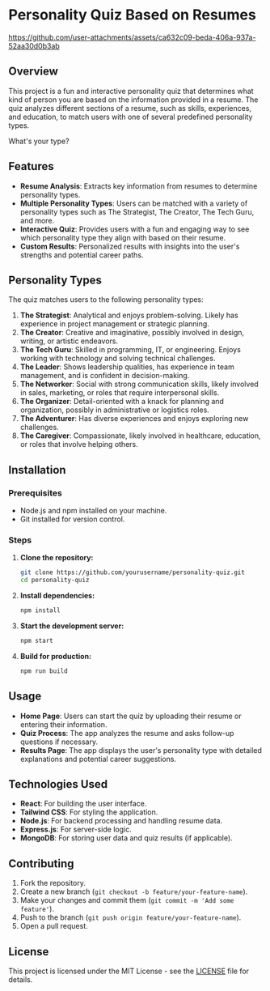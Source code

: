 
# Personality Quiz Based on Resumes

https://github.com/user-attachments/assets/ca632c09-beda-406a-937a-52aa30d0b3ab


## Overview
This project is a fun and interactive personality quiz that determines what kind of person you are based on the information provided in a resume. The quiz analyzes different sections of a resume, such as skills, experiences, and education, to match users with one of several predefined personality types.

What's your type?

## Features
- **Resume Analysis**: Extracts key information from resumes to determine personality types.
- **Multiple Personality Types**: Users can be matched with a variety of personality types such as The Strategist, The Creator, The Tech Guru, and more.
- **Interactive Quiz**: Provides users with a fun and engaging way to see which personality type they align with based on their resume.
- **Custom Results**: Personalized results with insights into the user's strengths and potential career paths.

## Personality Types
The quiz matches users to the following personality types:
1. **The Strategist**: Analytical and enjoys problem-solving. Likely has experience in project management or strategic planning.
2. **The Creator**: Creative and imaginative, possibly involved in design, writing, or artistic endeavors.
3. **The Tech Guru**: Skilled in programming, IT, or engineering. Enjoys working with technology and solving technical challenges.
4. **The Leader**: Shows leadership qualities, has experience in team management, and is confident in decision-making.
5. **The Networker**: Social with strong communication skills, likely involved in sales, marketing, or roles that require interpersonal skills.
6. **The Organizer**: Detail-oriented with a knack for planning and organization, possibly in administrative or logistics roles.
7. **The Adventurer**: Has diverse experiences and enjoys exploring new challenges.
8. **The Caregiver**: Compassionate, likely involved in healthcare, education, or roles that involve helping others.

## Installation

### Prerequisites
- Node.js and npm installed on your machine.
- Git installed for version control.

### Steps
1. **Clone the repository:**
   ```bash
   git clone https://github.com/yourusername/personality-quiz.git
   cd personality-quiz

2. **Install dependencies:**
   ```bash
   npm install
   ```

3. **Start the development server:**
   ```bash
   npm start
   ```

4. **Build for production:**
   ```bash
   npm run build
   ```

## Usage
- **Home Page**: Users can start the quiz by uploading their resume or entering their information.
- **Quiz Process**: The app analyzes the resume and asks follow-up questions if necessary.
- **Results Page**: The app displays the user's personality type with detailed explanations and potential career suggestions.

## Technologies Used
- **React**: For building the user interface.
- **Tailwind CSS**: For styling the application.
- **Node.js**: For backend processing and handling resume data.
- **Express.js**: For server-side logic.
- **MongoDB**: For storing user data and quiz results (if applicable).

## Contributing
1. Fork the repository.
2. Create a new branch (`git checkout -b feature/your-feature-name`).
3. Make your changes and commit them (`git commit -m 'Add some feature'`).
4. Push to the branch (`git push origin feature/your-feature-name`).
5. Open a pull request.

## License
This project is licensed under the MIT License - see the [LICENSE](LICENSE) file for details.
